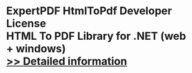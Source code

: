 # ExpertPDF HtmlToPdf Developer License<br />HTML To PDF Library for .NET (web + windows)<br />[>> Detailed information](https://secure.shareit.com/shareit/product.html?productid=300149482&affiliateid=200057808)
